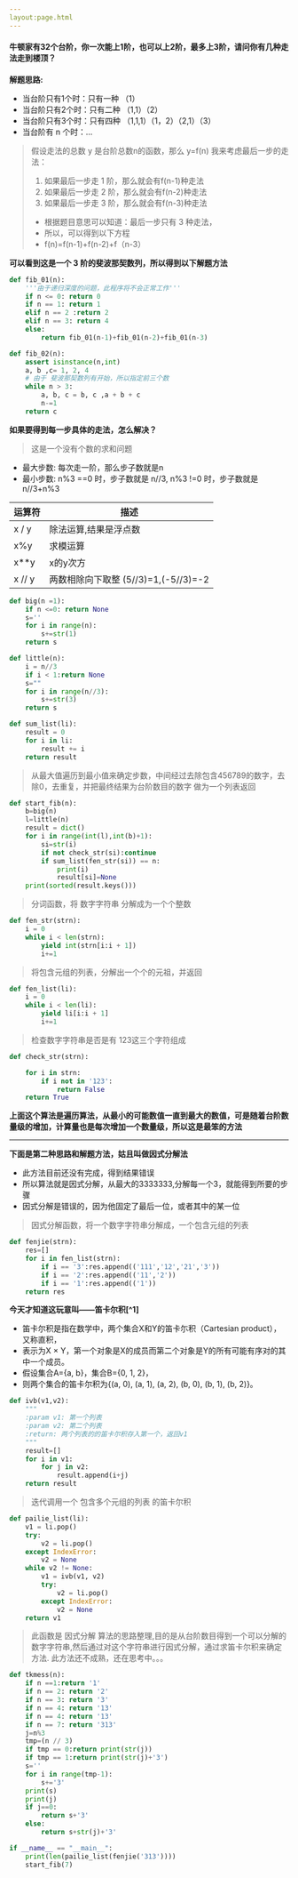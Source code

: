 ```yaml
---
layout:page.html
---
```



#### 牛顿家有32个台阶，你一次能上1阶，也可以上2阶，最多上3阶，请问你有几种走法走到楼顶？

**解题思路:**
* 当台阶只有1个时：只有一种 （1）
* 当台阶只有2个时：只有二种 （1,1）（2）
* 当台阶只有3个时：只有四种  （1,1,1）（1，2）（2,1）（3）
* 当台阶有 n 个时：...
> 假设走法的总数 y 是台阶总数n的函数，那么 y=f(n)
> 我来考虑最后一步的走法：
>1. 如果最后一步走 1 阶，那么就会有f(n-1)种走法
>2. 如果最后一步走 2 阶，那么就会有f(n-2)种走法
>3. 如果最后一步走 3 阶，那么就会有f(n-3)种走法
>* 根据题目意思可以知道：最后一步只有 3 种走法，
>* 所以，可以得到以下方程
>* f(n)=f(n-1)+f(n-2)+f（n-3）

**可以看到这是一个 3 阶的斐波那契数列，所以得到以下解题方法**

```python
def fib_01(n):
    '''由于递归深度的问题，此程序将不会正常工作'''
    if n <= 0: return 0
    if n == 1: return 1
    elif n == 2 :return 2
    elif n == 3: return 4
    else:
        return fib_01(n-1)+fib_01(n-2)+fib_01(n-3)
```

```python
def fib_02(n):
    assert isinstance(n,int)
    a, b ,c= 1, 2, 4
    # 由于 斐波那契数列有开始，所以指定前三个数
    while n > 3:
        a, b, c = b, c ,a + b + c
        n-=1
    return c
```

**如果要得到每一步具体的走法，怎么解决？**
> 这是一个没有个数的求和问题
* 最大步数: 每次走一阶，那么步子数就是n
* 最小步数: n%3 ==0 时，步子数就是 n//3, n%3 !=0 时，步子数就是 n//3+n%3

|运算符|描述|
|-|-|
|x / y|除法运算,结果是浮点数|
|x%y|求模运算|
|x**y|x的y次方|
|x // y|两数相除向下取整 (5//3)=1,(-5//3)=-2|

```python
def big(n =1):
    if n <=0: return None
    s=''
    for i in range(n):
        s+=str(1)
    return s
```

```python
def little(n):
    i = n//3
    if i < 1:return None
    s=""
    for i in range(n//3):
        s+=str(3)
    return s
```

```python
def sum_list(li):
    result = 0
    for i in li:
        result += i
    return result
```


> 从最大值遍历到最小值来确定步数，中间经过去除包含456789的数字，去除0，去重复，并把最终结果为台阶数目的数字 做为一个列表返回

```python
def start_fib(n):
    b=big(n)
    l=little(n)
    result = dict()
    for i in range(int(l),int(b)+1):
        si=str(i)
        if not check_str(si):continue
        if sum_list(fen_str(si)) == n:
            print(i)
            result[si]=None
    print(sorted(result.keys()))
```

> 分词函数，将 数字字符串 分解成为一个个整数

```python
def fen_str(strn):
    i = 0
    while i < len(strn):
        yield int(strn[i:i + 1])
        i+=1
```

> 将包含元组的列表，分解出一个个的元祖，并返回

```python
def fen_list(li):
    i = 0
    while i < len(li):
        yield li[i:i + 1]
        i+=1
```

> 检查数字字符串是否是有 123这三个字符组成

```python
def check_str(strn):

    for i in strn:
        if i not in '123':
            return False
    return True
```

**上面这个算法是遍历算法，从最小的可能数值一直到最大的数值，可是随着台阶数量级的增加，计算量也是每次增加一个数量级，所以这是最笨的方法**

---

**下面是第二种思路和解题方法，姑且叫做因式分解法**
* 此方法目前还没有完成，得到结果错误
* 所以算法就是因式分解，从最大的3333333,分解每一个3，就能得到所要的步骤
* 因式分解是错误的，因为他固定了最后一位，或者其中的某一位

> 因式分解函数，将一个数字字符串分解成，一个包含元组的列表

```python
def fenjie(strn):
    res=[]
    for i in fen_list(strn):
        if i == '3':res.append(('111','12','21','3'))
        if i == '2':res.append(('11','2'))
        if i == '1':res.append(('1'))
    return res
```

**今天才知道这玩意叫——笛卡尔积[^1]**
* 笛卡尔积是指在数学中，两个集合X和Y的笛卡尓积（Cartesian product），又称直积，
* 表示为X × Y，第一个对象是X的成员而第二个对象是Y的所有可能有序对的其中一个成员。
* 假设集合A={a, b}，集合B={0, 1, 2}，
*  则两个集合的笛卡尔积为{(a, 0), (a, 1), (a, 2), (b, 0), (b, 1), (b, 2)}。

```python
def ivb(v1,v2):
    """
    :param v1: 第一个列表
    :param v2: 第二个列表
    :return: 两个列表的的笛卡尔积存入第一个，返回v1
    """
    result=[]
    for i in v1:
        for j in v2:
            result.append(i+j)
    return result
```

> 迭代调用一个 包含多个元组的列表 的笛卡尔积

```python
def pailie_list(li):
    v1 = li.pop()
    try:
        v2 = li.pop()
    except IndexError:
        v2 = None
    while v2 != None:
        v1 = ivb(v1, v2)
        try:
            v2 = li.pop()
        except IndexError:
            v2 = None
    return v1
```


> 此函数是 因式分解 算法的思路整理,目的是从台阶数目得到一个可以分解的数字字符串,然后通过对这个字符串进行因式分解，通过求笛卡尔积来确定方法.
> 此方法还不成熟，还在思考中。。。

```python
def tkmess(n):
    if n ==1:return '1'
    if n == 2: return '2'
    if n == 3: return '3'
    if n == 4: return '13'
    if n == 4: return '13'
    if n == 7: return '313'
    j=n%3
    tmp=(n // 3)
    if tmp == 0:return print(str(j))
    if tmp == 1:return print(str(j)+'3')
    s=''
    for i in range(tmp-1):
        s+='3'
    print(s)
    print(j)
    if j==0:
        return s+'3'
    else:
        return s+str(j)+'3'
```

```python
if __name__ == "__main__":
    print(len(pailie_list(fenjie('313'))))
    start_fib(7)
```

